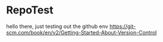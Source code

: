 # RepoTest
hello there, just testing out the github env
https://git-scm.com/book/en/v2/Getting-Started-About-Version-Control